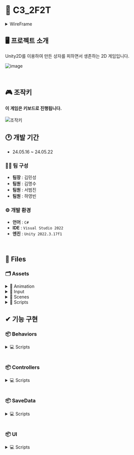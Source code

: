 # 🚀 C3_2F2T
<details>
 
<summary>WireFrame</summary>
 
![와이어프레임](https://github.com/Minssuy99/BoxRain_Public/assets/101568505/1e41bb48-73bc-45fa-99a1-65e0809cd3f7)

</details>

## 🖥️ 프로젝트 소개
Unity2D를 이용하여 만든 상자를 피하면서 생존하는 2D 게임입니다.

![image](https://github.com/Minssuy99/BoxRain_Public/assets/101568505/90d999c0-fc18-4eaf-a18f-091afd016401)


</br>

## 🎮 조작키
#### 이 게임은 키보드로 진행됩니다.
 
![조작키](https://github.com/Minssuy99/BoxRain_Public/assets/101568505/fad0d2a1-4e71-4f23-b9a3-0803d89445d2)



## 🕐 개발 기간
* 24.05.16 ~ 24.05.22

### 👨‍💻 팀 구성
 - **팀장** : 김민성
 - **팀원** : 김명수
 - **팀원** : 서범진
 - **팀원** : 하영빈

### ⚙️ 개발 환경
- **언어** : `C#`
- **IDE** : `Visual Studio 2022`
- **엔진** : `Unity 2022.3.17f1`


</br>


## 📝 Files
### 🗂 Assets

<details>
<summary> 📁 Animation</summary>
 
  * 🏃‍♀️ ___Box_Break.anim___
  * 🏃‍♀️ ___Player.controller___
  * 🏃‍♀️ ___Player_Idle.anim___
  * 🏃‍♀️ ___Player_Jump.anim___
  * 🏃‍♀️ ___Player_Run.anim___
  * 🏃‍♀️ ___RainBox.controller___
  * 🏃‍♀️ ___ShotBox.controller___
 </details>
 
<details>
<summary>📁 Input</summary>
 
  * 🕹 ___Top Down Controller2D.inputactions___
  </details>
  
<details>
<summary>📁 Scenes</summary>
 
  * ⚙️ ___Jin_MainScene.unity___
  * ⚙️ ___Jin_StartScene.unity___
  </details>
 
<details>
<summary>📁 Scripts</summary>

 </br>

 <details open>
  <summary>📂 Behaviors</summary>

* 📄 ___BigBox.cs___
* 📄 ___Rain.cs___
* 📄 ___ShotBox.cs___
* 📄 ___TopDownMovement.cs___
</details>

 <details open>
  <summary>📂 Controllers</summary>
  
* 📄 ___CAnimationHandler.cs___
* 📄 ___GameManager.cs___
* 📄 ___PlayerInputController.cs___
* 📄 ___SoundManager.cs___
* 📄 ___TopDownController.cs___
</details>

 <details open>
  <summary>📂 SaveData</summary>
  
* 📄 ___SaveData.cs___
* 📄 ___SaveSystem.cs___
</details>

 <details open>
  <summary>📂 UI</summary>
  
* 📄 ___PauseMenu.cs___
* 📄 ___PlayerScore.cs___
* 📄 ___StartButton.cs___
</details>

</details>




## ✔ 기능 구현
### 📦 Behaviors

<details>
<summary>💻 Scripts</summary>

</br>

📑 <a href="https://github.com/Minssuy99/BoxRain_Public/blob/main/Assets/Scripts/Behaviors/BigBox.cs" target="_blank">BigBox.cs</a>
  
📑 <a href="https://github.com/Minssuy99/BoxRain_Public/blob/main/Assets/Scripts/Behaviors/Rain.cs" target="_blank">Rain.cs</a>

📑 <a href="https://github.com/Minssuy99/BoxRain_Public/blob/main/Assets/Scripts/Behaviors/ShotBox.cs" target="_blank">ShotBox.cs</a>

📑 <a href="https://github.com/Minssuy99/BoxRain_Public/blob/main/Assets/Scripts/Behaviors/TopDownMovement.cs" target="_blank">TopDownMovement.cs</a>

 
</details>
</br>

### 📦 Controllers

<details>
<summary>💻 Scripts</summary>

</br>

📑 <a href="https://github.com/Minssuy99/BoxRain_Public/blob/main/Assets/Scripts/Controllers/CAnimationHandler.cs" target="_blank">CAnimationHandler.cs</a>
  
📑 <a href="https://github.com/Minssuy99/BoxRain_Public/blob/main/Assets/Scripts/Controllers/GameManager.cs" target="_blank">GameManager.cs</a>

📑 <a href="https://github.com/Minssuy99/BoxRain_Public/blob/main/Assets/Scripts/Controllers/PlayerInputController.cs" target="_blank">PlayerInputController.cs</a>

📑 <a href="https://github.com/Minssuy99/BoxRain_Public/blob/main/Assets/Scripts/Controllers/SoundManager.cs" target="_blank">SoundManager.cs</a>

📑 <a href="https://github.com/Minssuy99/BoxRain_Public/blob/main/Assets/Scripts/Controllers/TopDownController.cs" target="_blank">TopDownController.cs</a>

 
</details>
</br>

### 📦 SaveData

<details>
<summary>💻 Scripts</summary>

</br>

📑 <a href="https://github.com/Minssuy99/BoxRain_Public/blob/main/Assets/Scripts/SaveData/SaveData.cs" target="_blank">SaveData.cs</a>
  
📑 <a href="https://github.com/Minssuy99/BoxRain_Public/blob/main/Assets/Scripts/SaveData/SaveSystem.cs" target="_blank">SaveSystem.cs</a>


 
</details>
</br>

### 📦 UI

<details>
<summary>💻 Scripts</summary>

</br>

📑 <a href="https://github.com/Minssuy99/BoxRain_Public/blob/main/Assets/Scripts/UI/PauseMenu.cs" target="_blank">PauseMenu.cs</a>
  
📑 <a href="https://github.com/Minssuy99/BoxRain_Public/blob/main/Assets/Scripts/UI/PlayersScore.cs" target="_blank">PlayersScore.cs</a>

📑 <a href="https://github.com/Minssuy99/BoxRain_Public/blob/main/Assets/Scripts/UI/StartButton.cs" target="_blank">StartButton.cs</a>


</details>
</br>


